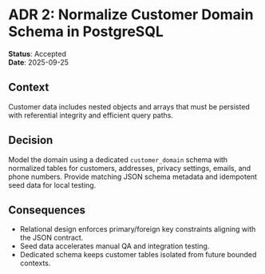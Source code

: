 # ADR 2: Normalize Customer Domain Schema in PostgreSQL

**Status**: Accepted  
**Date**: 2025-09-25

## Context
Customer data includes nested objects and arrays that must be persisted with referential integrity
and efficient query paths.

## Decision
Model the domain using a dedicated `customer_domain` schema with normalized tables for customers,
addresses, privacy settings, emails, and phone numbers. Provide matching JSON schema metadata and
idempotent seed data for local testing.

## Consequences
- Relational design enforces primary/foreign key constraints aligning with the JSON contract.
- Seed data accelerates manual QA and integration testing.
- Dedicated schema keeps customer tables isolated from future bounded contexts.
